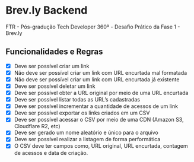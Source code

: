 # Brev.ly Backend

FTR - Pós-gradução Tech Developer 360º - Desafio Prático da Fase 1 - Brev.ly

## Funcionalidades e Regras

- [x] Deve ser possível criar um link
- [x] Não deve ser possível criar um link com URL encurtada mal formatada
- [x] Não deve ser possível criar um link com URL encurtada já existente
- [x] Deve ser possível deletar um link
- [x] Deve ser possível obter a URL original por meio de uma URL encurtada
- [x] Deve ser possível listar todas as URL’s cadastradas
- [x] Deve ser possível incrementar a quantidade de acessos de um link
- [x] Deve ser possível exportar os links criados em um CSV
- [x] Deve ser possível acessar o CSV por meio de uma CDN (Amazon S3, Cloudflare R2, etc)
- [x] Deve ser gerado um nome aleatório e único para o arquivo
- [x] Deve ser possível realizar a listagem de forma performática
- [x] O CSV deve ter campos como, URL original, URL encurtada, contagem de acessos e data de criação.
